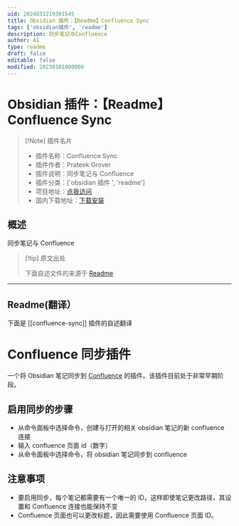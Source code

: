 ```yaml
---
uid: 2024031219301545
title: Obsidian 插件：【Readme】Confluence Sync
tags: ['obsidian插件', 'readme']
description: 同步笔记与Confluence
author: AI
type: readme
draft: false
editable: false
modified: 20230101000000
---
```


# Obsidian 插件：【Readme】Confluence Sync

> [!Note] 插件名片
> - 插件名称：Confluence Sync
> - 插件作者：Prateek Grover
> - 插件说明：同步笔记与 Confluence
> - 插件分类：['obsidian 插件 ', 'readme']
> - 项目地址：[点我访问](https://github.com/kerry/obsidian-confluence-sync)
> - 国内下载地址：[下载安装](https://pkmer.cn/products/plugin/pluginMarket/?confluence-sync)

## 概述

同步笔记与 Confluence

> [!tip] 原文出处
>
>下面自述文件的来源于 [Readme](https://ghproxy.net/https://raw.githubusercontent.com/kerry/obsidian-confluence-sync/main/README.md)

---

## Readme(翻译）

下面是 [[confluence-sync]] 插件的自述翻译

# Confluence 同步插件

一个将 Obsidian 笔记同步到 [Confluence](https://www.atlassian.com/software/confluence) 的插件。该插件目前处于非常早期阶段。

## 启用同步的步骤

- 从命令面板中选择命令，创建与打开的相关 obsidian 笔记的新 confluence 连接
- 输入 confluence 页面 id（数字）
- 从命令面板中选择命令，将 obsidian 笔记同步到 confluence

## 注意事项

- 要启用同步，每个笔记都需要有一个唯一的 ID，这样即使笔记更改路径，其设置和 Confluence 连接也能保持不变
- Confluence 页面也可以更改标题，因此需要使用 Confluence 页面 ID。



